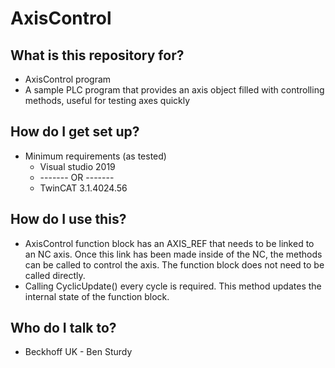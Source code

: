 # AxisControl

## What is this repository for? ##

* AxisControl program
* A sample PLC program that provides an axis object filled with controlling methods, useful for testing axes quickly

## How do I get set up? ##

+ Minimum requirements (as tested) 
	* Visual studio 2019
    * ------- OR -------
    * TwinCAT 3.1.4024.56

## How do I use this? ##

* AxisControl function block has an AXIS_REF that needs to be linked to an NC axis. Once this link has been made inside of the NC, the methods can be called to control the axis. The function block does not need to be called directly.
* Calling CyclicUpdate() every cycle is required. This method updates the internal state of the function block.

## Who do I talk to? ##

* Beckhoff UK - Ben Sturdy